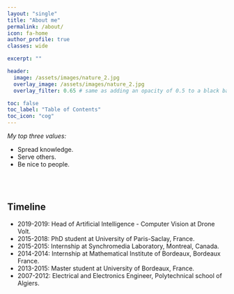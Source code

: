 ```yaml
---
layout: "single"
title: "About me"
permalink: /about/
icon: fa-home
author_profile: true
classes: wide

excerpt: ""

header:
  image: /assets/images/nature_2.jpg
  overlay_image: /assets/images/nature_2.jpg
  overlay_filter: 0.65 # same as adding an opacity of 0.5 to a black background

toc: false
toc_label: "Table of Contents"
toc_icon: "cog"
---
```


<!-- I am Data Scientist. I hold a Ph.D. in Signal and image processing from Paris-Saclay University. My fields of expertise include machine learning, computer vision, Signal & Image processing and data science in general. I’m a learner for life, my goal is to increase the variance of my knowledge distribution. I enjoy mentoring and transfer my knowledge to others, hence, I write articles about what I think will help people out there. The articles I write are high to moderately technical. I try to do my best to make it easy and practical. I like working in an agile environment and enjoy high-pace work with the mindset of adding values to the business. -->

_My top three values:_

-   Spread knowledge.
-   Serve others.
-   Be nice to people.

<!--
_Want to know more?_

-   Have a look at my [CV](/assets/pdf/CV_detailed.pdf) for more information.

-   Connect with me on [LinkedIn](https://www.linkedin.com/in/aminehy/). -->

<!-- Some numbers:
* Three countries
* mentored +60 engineering students
* successfully -->

<br/><br/>

## Timeline

-   2019-2019: Head of Artificial Intelligence - Computer Vision at Drone Volt.
-   2015-2018: PhD student at University of Paris-Saclay, France.
-   2015-2015: Internship at Synchromedia Laboratory, Montreal, Canada.
-   2014-2014: Internship at Mathematical Institute of Bordeaux, Bordeaux France.
-   2013-2015: Master student at University of Bordeaux, France.
-   2007-2012: Electrical and Electronics Engineer, Polytechnical school of Algiers.
